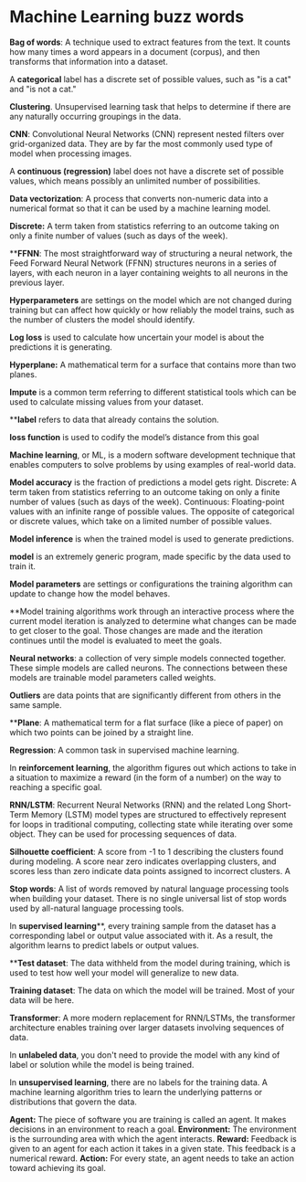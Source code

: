 # Machine Learning buzz words

**Bag of words**: A technique used to extract features from the text. It counts how many times a word appears in a document (corpus), and then transforms that information into a dataset.

A **categorical** label has a discrete set of possible values, such as "is a cat" and "is not a cat."

**Clustering**. Unsupervised learning task that helps to determine if there are any naturally occurring groupings in the data.

**CNN**: Convolutional Neural Networks (CNN) represent nested filters over grid-organized data. They are by far the most commonly used type of model when processing images.

A **continuous (regression)** label does not have a discrete set of possible values, which means possibly an unlimited number of possibilities.

**Data vectorization**: A process that converts non-numeric data into a numerical format so that it can be used by a machine learning model.

**Discrete:** A term taken from statistics referring to an outcome taking on only a finite number of values (such as days of the week).

******FFNN****: The most straightforward way of structuring a neural network, the Feed Forward Neural Network (FFNN) structures neurons in a series of layers, with each neuron in a layer containing weights to all neurons in the previous layer.

**Hyperparameters** are settings on the model which are not changed during training but can affect how quickly or how reliably the model trains, such as the number of clusters the model should identify.

**Log loss** is used to calculate how uncertain your model is about the predictions it is generating.

**Hyperplane:** A mathematical term for a surface that contains more than two planes.

**Impute** is a common term referring to different statistical tools which can be used to calculate missing values from your dataset.

****label** refers to data that already contains the solution.

**loss function** is used to codify the model’s distance from this goal

**Machine learning**, or ML, is a modern software development technique that enables computers to solve problems by using examples of real-world data.

**Model accuracy** is the fraction of predictions a model gets right. Discrete: A term taken from statistics referring to an outcome taking on only a finite number of values (such as days of the week). Continuous: Floating-point values with an infinite range of possible values. The opposite of categorical or discrete values, which take on a limited number of possible values.

**Model inference** is when the trained model is used to generate predictions.

**model** is an extremely generic program, made specific by the data used to train it.

**Model parameters** are settings or configurations the training algorithm can update to change how the model behaves.

**Model training algorithms work through an interactive process where the current model iteration is analyzed to determine what changes can be made to get closer to the goal. Those changes are made and the iteration continues until the model is evaluated to meet the goals.

**Neural networks**: a collection of very simple models connected together. These simple models are called neurons. The connections between these models are trainable model parameters called weights.

**Outliers** are data points that are significantly different from others in the same sample.

****Plane**: A mathematical term for a flat surface (like a piece of paper) on which two points can be joined by a straight line.

**Regression**: A common task in supervised machine learning.

In **reinforcement learning**, the algorithm figures out which actions to take in a situation to maximize a reward (in the form of a number) on the way to reaching a specific goal.

**RNN/LSTM**: Recurrent Neural Networks (RNN) and the related Long Short-Term Memory (LSTM) model types are structured to effectively represent for loops in traditional computing, collecting state while iterating over some object. They can be used for processing sequences of data.

**Silhouette coefficient**: A score from -1 to 1 describing the clusters found during modeling. A score near zero indicates overlapping clusters, and scores less than zero indicate data points assigned to incorrect clusters. A

**Stop words**: A list of words removed by natural language processing tools when building your dataset. There is no single universal list of stop words used by all-natural language processing tools.

In **supervised learning****, every training sample from the dataset has a corresponding label or output value associated with it. As a result, the algorithm learns to predict labels or output values.

****Test dataset**: The data withheld from the model during training, which is used to test how well your model will generalize to new data.


**Training dataset**: The data on which the model will be trained. Most of your data will be here.

**Transformer**: A more modern replacement for RNN/LSTMs, the transformer architecture enables training over larger datasets involving sequences of data.

In **unlabeled data**, you don't need to provide the model with any kind of label or solution while the model is being trained.

In **unsupervised learning**, there are no labels for the training data. A machine learning algorithm tries to learn the underlying patterns or distributions that govern the data.

**Agent:** The piece of software you are training is called an agent. It makes decisions in an environment to reach a goal.
**Environment:** The environment is the surrounding area with which the agent interacts.
**Reward:** Feedback is given to an agent for each action it takes in a given state. This feedback is a numerical reward.
**Action:** For every state, an agent needs to take an action toward achieving its goal.



